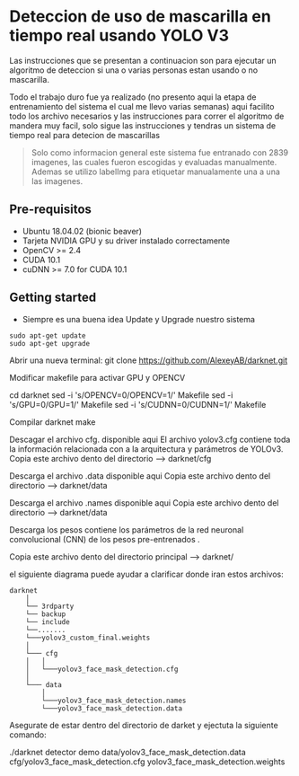 # Deteccion de uso de mascarilla en tiempo real usando YOLO V3 

Las instrucciones que se presentan a continuacion son para ejecutar un algoritmo de deteccion si una o varias personas estan usando o no mascarilla. 

Todo el trabajo duro fue ya realizado (no presento aqui la etapa de entrenamiento del sistema el cual me llevo varias semanas) aqui facilito todo los archivo necesarios y las instrucciones para correr el algoritmo de mandera muy facil, solo sigue las instrucciones y tendras un sistema de tiempo real para detecion de mascarillas

>Solo como informacion general este sistema fue entranado con 2839 imagenes, las cuales fueron escogidas  y evaluadas manualmente. Ademas se utilizo labelImg para etiquetar manualamente una a una las imagenes.


## Pre-requisitos
* Ubuntu 18.04.02 (bionic beaver)
* Tarjeta NVIDIA GPU y su driver instalado correctamente
* OpenCV >= 2.4
* CUDA 10.1
* cuDNN >= 7.0 for CUDA 10.1


## Getting started
- Siempre es una buena idea Update y Upgrade nuestro sistema

 ```
sudo apt-get update 
sudo apt-get upgrade
 ```

Abrir una nueva terminal:
git clone https://github.com/AlexeyAB/darknet.git

Modificar makefile para activar GPU y  OPENCV  

cd darknet
sed -i 's/OPENCV=0/OPENCV=1/' Makefile
sed -i 's/GPU=0/GPU=1/' Makefile
sed -i 's/CUDNN=0/CUDNN=1/' Makefile

Compilar darknet
make

Descagar el archivo cfg. disponible aqui
El archivo yolov3.cfg contiene toda la información relacionada con a la arquitectura y parámetros de YOLOv3.
Copia este archivo dento del directorio   --> darknet/cfg

Descarga el archivo .data disponible aqui
Copia este archivo dento del directorio   --> darknet/data

Descarga el archivo .names disponible aqui
Copia este archivo dento del directorio   --> darknet/data

Descarga los pesos 
contiene los parámetros de la red neuronal convolucional (CNN) de los pesos pre-entrenados .

Copia este archivo dento del directorio principal  --> darknet/

el siguiente diagrama puede ayudar a clarificar donde iran estos archivos:

    darknet
        │ 
        └── 3rdparty
        └── backup        
        └── include
        └──.......
        └───yolov3_custom_final.weights
        │ 
        └─── cfg
        │   │
        │   └───yolov3_face_mask_detection.cfg
        │   
        └─── data
            │
            └───yolov3_face_mask_detection.names
            └───yolov3_face_mask_detection.data

Asegurate de estar dentro del directorio de darket y ejectuta la siguiente comando:


./darknet detector demo data/yolov3_face_mask_detection.data  cfg/yolov3_face_mask_detection.cfg yolov3_face_mask_detection.weights 







